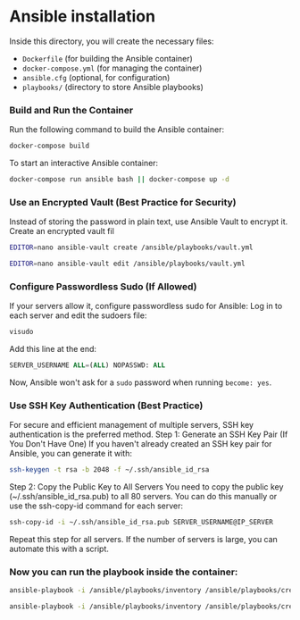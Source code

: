 # Ansible installation
<p>Inside this directory, you will create the necessary files:</p><ul><li>
  <code>Dockerfile</code> (for building the Ansible container)</li><li>
  <code>docker-compose.yml</code> (for managing the container)</li><li>
  <code>ansible.cfg</code> (optional, for configuration)</li><li>
  <code>playbooks/</code> (directory to store Ansible playbooks)</li></ul>


### Build and Run the Container
Run the following command to build the Ansible container:
```bash
docker-compose build
```
To start an interactive Ansible container:
```bash
docker-compose run ansible bash || docker-compose up -d 
```
### Use an Encrypted Vault (Best Practice for Security)
Instead of storing the password in plain text, use Ansible Vault to encrypt it.
Create an encrypted vault fil
```bash
EDITOR=nano ansible-vault create /ansible/playbooks/vault.yml
```
```bash
EDITOR=nano ansible-vault edit /ansible/playbooks/vault.yml
```

### Configure Passwordless Sudo (If Allowed)
If your servers allow it, configure passwordless sudo for Ansible:
Log in to each server and edit the sudoers file:
```bash
visudo
```
Add this line at the end:
```sql
SERVER_USERNAME ALL=(ALL) NOPASSWD: ALL
```
Now, Ansible won't ask for a <code>sudo</code> password when running <code>become: yes</code>.

### Use SSH Key Authentication (Best Practice)
For secure and efficient management of multiple servers, SSH key authentication is the preferred method.
Step 1: Generate an SSH Key Pair (If You Don't Have One)
If you haven't already created an SSH key pair for Ansible, you can generate it with:
```bash
ssh-keygen -t rsa -b 2048 -f ~/.ssh/ansible_id_rsa
```
Step 2: Copy the Public Key to All Servers
You need to copy the public key (~/.ssh/ansible_id_rsa.pub) to all 80 servers. You can do this manually or use the ssh-copy-id command for each server:
```bash
ssh-copy-id -i ~/.ssh/ansible_id_rsa.pub SERVER_USERNAME@IP_SERVER
```
Repeat this step for all servers. If the number of servers is large, you can automate this with a script.


### Now you can run the playbook inside the container:
```bash
ansible-playbook -i /ansible/playbooks/inventory /ansible/playbooks/create_directory.yml --ask-vault-pass
```
```bash
ansible-playbook -i /ansible/playbooks/inventory /ansible/playbooks/create_directory.yml --ask-vault-pass
```
